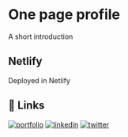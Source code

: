 
# One page profile
A short introduction


 

  
## Netlify

Deployed in Netlify



  
## 🔗 Links
[![portfolio](https://img.shields.io/badge/my_portfolio-000?style=for-the-badge&logo=ko-fi&logoColor=white)](https://anantharaja-portfolio.netlify.app/)
[![linkedin](https://img.shields.io/badge/linkedin-0A66C2?style=for-the-badge&logo=linkedin&logoColor=white)](https://www.linkedin.com/in/anantharaja-bhat-b-0bb8b9176/)
[![twitter](https://img.shields.io/badge/twitter-1DA1F2?style=for-the-badge&logo=twitter&logoColor=white)](https://twitter.com/Anantha67496007)

  